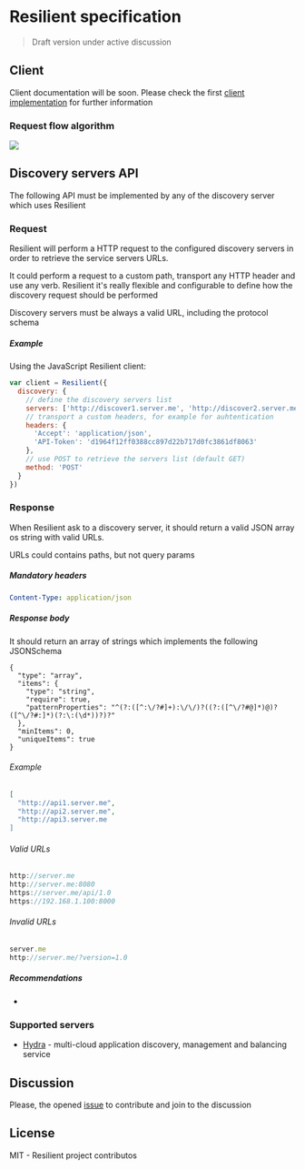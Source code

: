 # Resilient specification

> Draft version under active discussion

## Client

Client documentation will be soon. Please check the first [client implementation](https://github.com/resilient-http/resilient.js) 
for further information

### Request flow algorithm

<img src="http://rawgit.com/resilient-http/resilient-http.github.io/master/images/algorithm.svg" />

## Discovery servers API

The following API must be implemented by any of the discovery server which uses Resilient

### Request

Resilient will perform a HTTP request to the configured discovery servers in order to retrieve
the service servers URLs.

It could perform a request to a custom path, transport any HTTP header and use any verb.
Resilient it's really flexible and configurable to define how the discovery request should be performed

Discovery servers must be always a valid URL, including the protocol schema

##### Example

Using the JavaScript Resilient client:

```js
var client = Resilient({
  discovery: {
    // define the discovery servers list
    servers: ['http://discover1.server.me', 'http://discover2.server.me']
    // transport a custom headers, for example for auhtentication
    headers: {
      'Accept': 'application/json',
      'API-Token': 'd1964f12ff0388cc897d22b717d0fc3861df8063' 
    },
    // use POST to retrieve the servers list (default GET)
    method: 'POST'
  }
})
```

### Response

When Resilient ask to a discovery server, it should return a valid JSON array os string
with valid URLs.

URLs could contains paths, but not query params

##### Mandatory headers
 
```yaml
Content-Type: application/json
```

##### Response body

It should return an array of strings which implements the following JSONSchema
```
{
  "type": "array",
  "items": {
    "type": "string",
    "require": true,
    "patternProperties": "^(?:([^:\/?#]+):\/\/)?((?:([^\/?#@]*)@)?([^\/?#:]*)(?:\:(\d*))?)?"
  },
  "minItems": 0,
  "uniqueItems": true
}
```

###### Example

```json
[
  "http://api1.server.me",
  "http://api2.server.me",
  "http://api3.server.me
]
```

###### Valid URLs

```js
http://server.me
http://server.me:8080
https://server.me/api/1.0
https://192.168.1.100:8000
```

###### Invalid URLs

```js
server.me
http://server.me/?version=1.0
```

##### Recommendations

- 

### Supported servers

- [Hydra](innotech.github.io/hydra/) - multi-cloud application discovery, management and balancing service 

## Discussion

Please, the opened [issue](https://github.com/resilient-http/spec/issues/new) to contribute and join to the discussion

## License

MIT - Resilient project contributos
